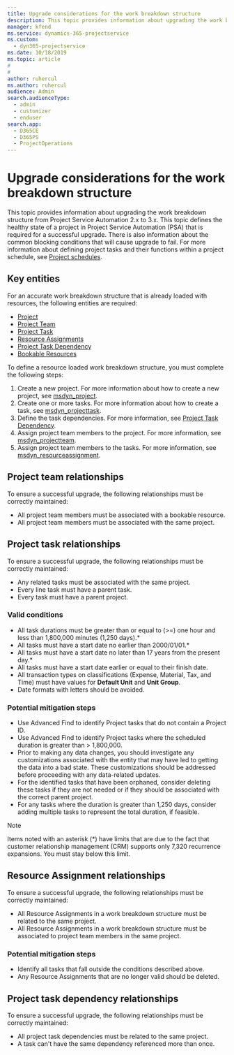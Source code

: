 ```yaml
---
title: Upgrade considerations for the work breakdown structure
description: This topic provides information about upgrading the work breakdown structure from Project Service Automation 2.x to 3.x.
manager: kfend
ms.service: dynamics-365-projectservice
ms.custom: 
  - dyn365-projectservice
ms.date: 10/18/2019
ms.topic: article
#
#
author: ruhercul
ms.author: ruhercul
audience: Admin
search.audienceType: 
  - admin
  - customizer
  - enduser
search.app: 
  - D365CE
  - D365PS
  - ProjectOperations
---
```




# Upgrade considerations for the work breakdown structure
This topic provides information about upgrading the work breakdown structure from Project Service Automation 2.x to 3.x. This topic defines the healthy state of a project in Project Service Automation (PSA) that is required for a successful upgrade. There is also information about the common blocking conditions that will cause upgrade to fail. For more information about defining project tasks and their functions within a project schedule, see [Project schedules](project-creating.md).

## Key entities
For an accurate work breakdown structure that is already loaded with resources, the following entities are required:

- [Project](../developer/entities/msdyn_project.md)
- [Project Team](../developer/entities/msdyn_projectteam.md)
- [Project Task](../developer/entities/msdyn_projecttask.md)
- [Resource Assignments](../developer/entities/msdyn_resourceassignment.md)
- [Project Task Dependency](../developer/entities/msdyn_projecttaskdependency.md)
- [Bookable Resources](../developer/entities/bookableresource.md)

To define a resource loaded work breakdown structure, you must complete the following steps:

1. Create a new project. For more information about how to create a new project, see [msdyn_project](../developer/entities/msdyn_project.md).
2. Create one or more tasks. For more information about how to create a task, see [msdyn_projecttask](../developer/entities/msdyn_projecttask.md).
3. Define the task dependencies. For more information, see [Project Task Dependency](../developer/entities/msdyn_projecttaskdependency.md).
4. Assign project team members to the project. For more information, see [msdyn_projectteam](../developer/entities/msdyn_projectteam.md).
5. Assign project team members to the tasks. For more information, see [msdyn_resourceassignment](../developer/entities/msdyn_resourceassignment.md).

## Project team relationships

To ensure a successful upgrade, the following relationships must be correctly maintained:
- All project team members must be associated with a bookable resource.
- All project team members must be associated with the same project. 

## Project task relationships
To ensure a successful upgrade, the following relationships must be correctly maintained:

- Any related tasks must be associated with the same project.
- Every line task must have a parent task.
- Every task must have a parent project.

### Valid conditions

- All task durations must be greater than or equal to (>=) one hour and less than 1,800,000 minutes (1,250 days).*
- All tasks must have a start date no earlier than 2000/01/01.*
- All tasks must have a start date no later than 17 years from the present day.*
- All tasks must have a start date earlier or equal to their finish date.
- All transaction types on classifications (Expense, Material, Tax, and Time) must have values for **Default Unit** and **Unit Group**.
- Date formats with letters should be avoided.

### Potential mitigation steps
- Use Advanced Find to identify Project tasks that do not contain a Project ID.
- Use Advanced Find to identify Project tasks where the scheduled duration is greater than > 1,800,000.
- Prior to making any data changes, you should investigate any customizations associated with the entity that may have led to getting the data into a bad state. These customizations should be addressed before proceeding with any data-related updates.
- For the identified tasks that have been orphaned, consider deleting these tasks if they are not needed or if they should be associated with the correct parent project.
- For any tasks where the duration is greater than 1,250 days, consider adding multiple tasks to represent the total duration, if feasible.

> [!NOTE]
> Items noted with an asterisk (\*) have limits that are due to the fact that customer relationship management (CRM) supports only 7,320 recurrence expansions. You must stay below this limit.

## Resource Assignment relationships
To ensure a successful upgrade, the following relationships must be correctly maintained:

- All Resource Assignments in a work breakdown structure must be related to the same project.
- All Resource Assignments in a work breakdown structure must be associated to project team members in the same project.

### Potential mitigation steps
- Identify all tasks that fall outside the conditions described above.  
- Any Resource Assignments that are no longer valid should be deleted.

## Project task dependency relationships
To ensure a successful upgrade, the following relationships must be correctly maintained:

- All project task dependencies must be related to the same project.
- A task can't have the same dependency referenced more than once.
